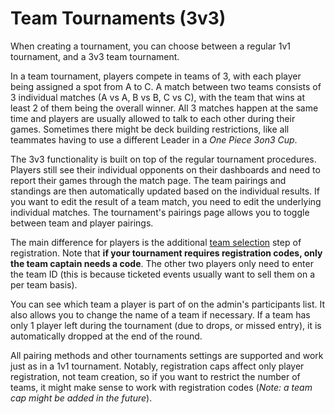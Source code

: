 # Team Tournaments (3v3)

When creating a tournament, you can choose between a regular 1v1 tournament, and a 3v3 team tournament.

In a team tournament, players compete in teams of 3, with each player being assigned a spot from A to C. A match between two teams consists of 3 individual matches (A vs A, B vs B, C vs C), with the team that wins at least 2 of them being the overall winner. All 3 matches happen at the same time and players are usually allowed to talk to each other during their games. Sometimes there might be deck building restrictions, like all teammates having to use a different Leader in a *One Piece 3on3 Cup*.

The 3v3 functionality is built on top of the regular tournament procedures. Players still see their individual opponents on their dashboards and need to report their games through the match page. The team pairings and standings are then automatically updated based on the individual results. If you want to edit the result of a team match, you need to edit the underlying individual matches. The tournament's pairings page allows you to toggle between team and player pairings.

The main difference for players is the additional [team selection](/player/registration#team-tournaments) step of registration. Note that **if your tournament requires registration codes, only the team captain needs a code**. The other two players only need to enter the team ID (this is because ticketed events usually want to sell them on a per team basis).

You can see which team a player is part of on the admin's participants list. It also allows you to change the name of a team if necessary. If a team has only 1 player left during the tournament (due to drops, or missed entry), it is automatically dropped at the end of the round.

All pairing methods and other tournaments settings are supported and work just as in a 1v1 tournament. Notably, registration caps affect only player registration, not team creation, so if you want to restrict the number of teams, it might make sense to work with registration codes (*Note: a team cap might be added in the future*).